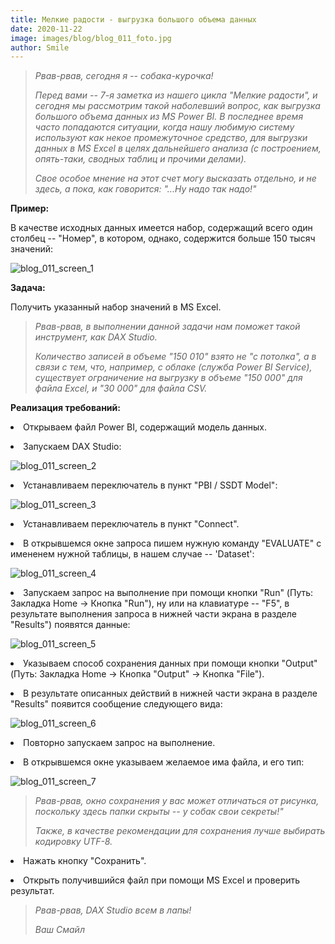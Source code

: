 ```yaml
---
title: Мелкие радости - выгрузка большого объема данных
date: 2020-11-22
image: images/blog/blog_011_foto.jpg
author: Smile
---
```


> *Рвав-рвав, сегодня я -- собака-курочка!*
>
> *Перед вами -- 7-я заметка из нашего цикла "Мелкие радости", и сегодня мы рассмотрим такой наболевший вопрос, как выгрузка большого объема данных из MS Power BI.*
>*В последнее время часто попадаются ситуации, когда нашу любимую систему используют как некое промежуточное средство, для выгрузки данных в MS Excel в целях дальнейшего анализа (с построением, опять-таки, сводных таблиц и прочими делами).*
>
> *Свое особое мнение на этот счет могу высказать отдельно, и не здесь, а пока, как говорится: "...Ну надо так надо!"*

**Пример:**

В качестве исходных данных имеется набор, содержащий всего один столбец -- "Номер", в котором, однако, содержится больше 150 тысяч значений:

![blog_011_screen_1](https://kkadikin.ru/images/blog/blog_011_screen_1.jpg)


**Задача:**

Получить указанный набор значений в MS Excel.


>*Рвав-рвав, в выполнении данной задачи нам поможет такой инструмент, как DAX Studio.* 
>
>*Количество записей в объеме "150 010" взято не "с потолка", а в связи с тем, что, например, с облаке (служба Power BI Service), существует ограничение на выгрузку в объеме "150 000" для файла Excel, и "30 000" для файла CSV.*


**Реализация требований:**

**<li>** Открываем файл Power BI, содержащий модель данных.

**<li>** Запускаем DAX Studio:

![blog_011_screen_2](https://kkadikin.ru/images/blog/blog_011_screen_2.jpg)

**<li>** Устанавливаем переключатель в пункт "PBI / SSDT Model":

![blog_011_screen_3](https://kkadikin.ru/images/blog/blog_011_screen_3.jpg)

**<li>** Устанавливаем переключатель в пункт "Connect".

**<li>** В открывшемся окне запроса пишем нужную команду "EVALUATE" с имененем нужной таблицы, в нашем случае -- 'Dataset':

![blog_011_screen_4](https://kkadikin.ru/images/blog/blog_011_screen_4.jpg)

**<li>** Запускаем запрос на выполнение при помощи кнопки "Run" (Путь: Закладка Home -> Кнопка "Run"), ну или на клавиатуре -- "F5", в результате выполнения запроса в нижней части экрана в разделе "Results") появятся данные:

![blog_011_screen_5](https://kkadikin.ru/images/blog/blog_011_screen_5.jpg)

**<li>** Указываем способ сохранения данных при помощи кнопки "Output" (Путь: Закладка Home -> Кнопка "Output" -> Кнопка "File").

**<li>** В результате описанных действий в нижней части экрана в разделе "Results" появится сообщение следующего вида:

![blog_011_screen_6](https://kkadikin.ru/images/blog/blog_011_screen_6.jpg)

**<li>** Повторно запускаем запрос на выполнение.

**<li>** В открывшемся окне указываем желаемое има файла, и его тип:

![blog_011_screen_7](https://kkadikin.ru/images/blog/blog_011_screen_7.jpg)

> *Рвав-рвав, окно сохранения у вас может отличаться от рисунка, поскольку здесь папки скрыты -- у собак свои секреты!"*
>
> *Также, в качестве рекомендации для сохранения лучше выбирать кодировку UTF-8.*

**<li>** Нажать кнопку "Сохранить".

**<li>** Открыть получившийся файл при помощи MS Excel и проверить результат.


> *Рвав-рвав, DAX Studio всем в лапы!*
>
> *Ваш Смайл*